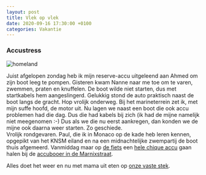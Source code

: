 ```yaml
---
layout: post
title: Vlek op vlek
date: 2020-09-16 17:30:00 +0100
categories: Vakantie
---
```


### Accustress
![homeland](https://prisse.net/homeland.jpg)  

Juist afgelopen zondag heb ik mijn reserve-accu uitgeleend aan Ahmed om zijn boot leeg te pompen. Gisteren kwam Nanne naar me toe om te varen, zwemmen, praten en knuffelen.
De boot wilde niet starten, dus met startkabels hem aangeslingerd. Gelukkig stond de auto praktisch naast de boot langs de gracht. Hop vrolijk onderweg. 
Bij het marineterrein zet ik, met mijn suffe hoofd, de motor uit. Nu lagen we naast een boot die ook accu problemen had die dag. Dus die had kabels bij zich (ik had de mijne namelijk niet meegenomen :-) Dus als we die nu eerst aankregen, dan konden we de mijne ook daarna weer starten. Zo geschiede.  
Vrolijk rondgevaren. Paul, die ik in Monaco op de kade heb leren kennen, opgepikt van het KNSM eiland en na een midnachtelijke zwempartij de boot thuis afgemeerd. Vanmiddag maar op [de fiets](https://prisse.nl/holgerfiets/) een [hele chique accu](https://www.optimabatteries.com/en-us/redtop-starting-battery) gaan halen bij de [accubooer in de Marnixstraat](https://www.accuverkoopamsterdam.com/).

Alles doet het weer en nu met mama uit eten op [onze vaste stek](https://www.pensionhomeland.com).
